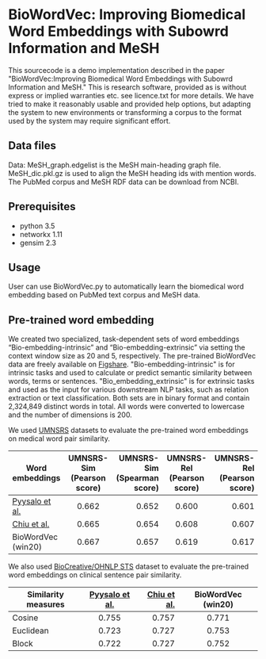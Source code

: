 # BioWordVec: Improving Biomedical Word Embeddings with Subowrd Information and MeSH #
This sourcecode is a demo implementation described in the paper "BioWordVec:Improving Biomedical Word Embeddings with Subowrd Information and MeSH." This is research software, provided as is without express or implied warranties etc. see licence.txt for more details. We have tried to make it reasonably usable and provided help options, but adapting the system to new environments or transforming a corpus to the format used by the system may require significant effort. 

## Data files ##
Data: MeSH_graph.edgelist is the MeSH main-heading graph file. MeSH_dic.pkl.gz is used to align the MeSH heading ids with mention words. The PubMed corpus and MeSH RDF data can be download from NCBI. 
 
## Prerequisites ##
- python 3.5
- networkx 1.11
- gensim 2.3

## Usage ##

User can use BioWordVec.py to automatically learn the biomedical word embedding based on PubMed text corpus and MeSH data.

## Pre-trained word embedding ##

We created two specialized, task-dependent sets of word embeddings “Bio-embedding-intrinsic” and “Bio-embedding-extrinsic” via setting the context window size as 20 and 5, respectively. The pre-trained BioWordVec data are freely available on [Figshare](https://doi.org/10.6084/m9.figshare.6882647 ). "Bio-embedding-intrinsic" is for intrinsic tasks and used to calculate or predict semantic similarity between words, terms or sentences. "Bio_embedding_extrinsic" is for extrinsic tasks and used as the input for various downstream NLP tasks, such as relation extraction or text classification. Both sets are in binary format and contain 2,324,849 distinct words in total. All words were converted to lowercase and the number of dimensions is 200.

We used [UMNSRS](http://rxinformatics.umn.edu/SemanticRelatednessResources.html) datasets to evaluate the pre-trained word embeddings on medical word pair similarity.

| Word embeddings       |UMNSRS-Sim  (Pearson score)        | UMNSRS-Sim  (Spearman score)  | UMNSRS-Rel  (Pearson score)           |UMNSRS-Rel  (Pearson score)  |
| ------------- |:-------------:| -----:|:-------------:| -----:|
|[Pyysalo et al.](http://http://evexdb.org/pmresources/vec-space-models/)     | 0.662 | 0.652 |0.600 | 0.601 |
|[Chiu et al.](http://github.com/cambridgeltl/BioNLP-2016)     | 0.665     |  0.654|0.608      |  0.607|
| BioWordVec (win20) | 0.667    |   0.657 |0.619    |    0.617 |

We also used [BioCreative/OHNLP STS](https://sites.google.com/view/ohnlp2018/home) dataset to evaluate the pre-trained word embeddings on clinical sentence pair similarity. 

| Similarity measures      |[Pyysalo et al.](http://http://evexdb.org/pmresources/vec-space-models/)        | [Chiu et al.](http://github.com/cambridgeltl/BioNLP-2016)   | BioWordVec (win20) |
| ------------- |:-------------:| -----:|:-------------:|
|Cosine    | 0.755| 0.757 |0.771 |
|Euclidean     | 0.723     | 0.727|0.753 |
| Block |   0.722 |0.727   |    0.752 |
